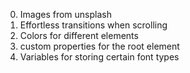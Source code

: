 0. Images from unsplash
1. Effortless transitions when scrolling
2. Colors for different elements
3. custom properties for the root element
4. Variables for storing certain font types
